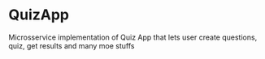# QuizApp
Microsservice implementation of Quiz App that lets user create questions, quiz, get results and many moe stuffs
